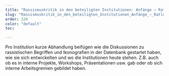 ```yaml
---
title: "Rassismuskritik in den beteiligten Institutionen: Anfänge – Ratlosigkeit – Mut und Öffnung"
slug: "Rassismuskritik_in_den_beteiligten_Institutionen_Anfänge_–_Ratlosigkeit_–_Mut_und_Öffnung"
order: 220
color: "default"
toc:

---
```


Pro Institution kurze Abhandlung beifügen wie die Diskussionen zu rassistischen Begriffen und Ikonografien in der Datenbank gestartet haben, wie sie sich entwickelten und wo die Institutionen heute stehen. Z.B. auch ob es in interne Projekte, Workshops, Präsentationen usw. gab oder ob sich interne Arbeitsgremien gebildet haben.
